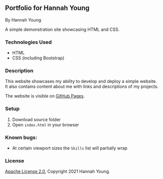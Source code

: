 ## Portfolio for Hannah Young

By Hannah Young

A simple demonstration site showcasing HTML and CSS.

### Technologies Used
* HTML
* CSS (including Bootstrap)

### Description

This website showcases my ability to develop and deploy a simple website. It also contains content about me with links and descriptions of my projects.

The website is visible on [GitHub Pages](https://Corgibyte.github.io/portfolio).

### Setup
1. Download source folder
2. Open `index.html` in your browser

### Known bugs: 
* At certain viewport sizes the `Skills` list will partially wrap

### License

[Apache License 2.0](https://github.com/Corgibyte/portfolio/blob/main/LICENSE), Copyright 2021 Hannah Young.